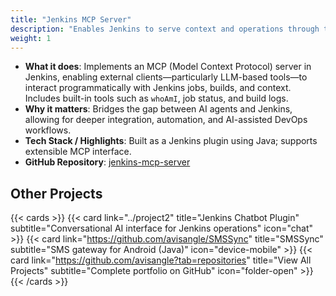 ```yaml
---
title: "Jenkins MCP Server"
description: "Enables Jenkins to serve context and operations through the Model Context Protocol (MCP) for AI integration."
weight: 1
---
```


- **What it does**: Implements an MCP (Model Context Protocol) server in Jenkins, enabling external clients—particularly LLM-based tools—to interact programmatically with Jenkins jobs, builds, and context. Includes built-in tools such as `whoAmI`, job status, and build logs.
- **Why it matters**: Bridges the gap between AI agents and Jenkins, allowing for deeper integration, automation, and AI-assisted DevOps workflows.
- **Tech Stack / Highlights**: Built as a Jenkins plugin using Java; supports extensible MCP interface.
- **GitHub Repository**: [jenkins-mcp-server](https://github.com/avisangle/jenkins-mcp-server)

## Other Projects

{{< cards >}}
{{< card link="../project2" title="Jenkins Chatbot Plugin" subtitle="Conversational AI interface for Jenkins operations" icon="chat" >}}
{{< card link="https://github.com/avisangle/SMSSync" title="SMSSync" subtitle="SMS gateway for Android (Java)" icon="device-mobile" >}}
{{< card link="https://github.com/avisangle?tab=repositories" title="View All Projects" subtitle="Complete portfolio on GitHub" icon="folder-open" >}}
{{< /cards >}}


